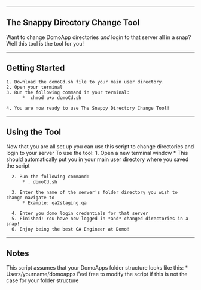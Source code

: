 ---------------------------------
The Snappy Directory Change Tool
---------------------------------
Want to change DomoApp directories *and* login to that server all in a snap?Well this tool is the tool for you!

---------------
Getting Started
---------------
    1. Download the domoCd.sh file to your main user directory.
    2. Open your terminal
    3. Run the following command in your terminal:
          *  chmod u+x domoCd.sh

    4. You are now ready to use The Snappy Directory Change Tool!

--------------
Using the Tool
--------------
Now that you are all set up you can use this script to change directories and
login to your server
To use the tool:
      1. Open a new terminal window
          * This should automatically put you in your main user directory where
          you saved the script

      2. Run the following command:
          * . domoCd.sh

      3. Enter the name of the server's folder directory you wish to change navigate to
          * Example: qa2staging.qa

      4. Enter you domo login credentials for that server
      5. Finished! You have now logged in *and* changed directories in a snap!
      6. Enjoy being the best QA Engineer at Domo!

------
Notes
------
This script assumes that your DomoApps folder structure looks like this:
    * Users/yourname/domoapps
Feel free to modify the script if this is not the case for your folder structure
